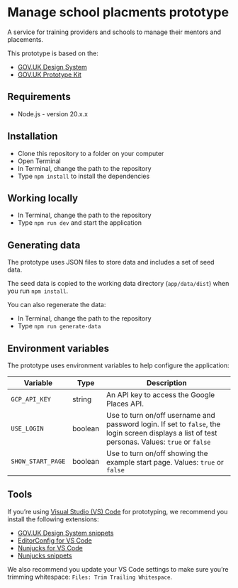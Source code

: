 # Manage school placments prototype

A service for training providers and schools to manage their mentors and placements.

This prototype is based on the:

- [GOV.UK Design System](https://design-system.service.gov.uk/)
- [GOV.UK Prototype Kit](https://prototype-kit.service.gov.uk/docs/)

## Requirements

- Node.js - version 20.x.x

## Installation

- Clone this repository to a folder on your computer
- Open Terminal
- In Terminal, change the path to the repository
- Type `npm install` to install the dependencies

## Working locally

- In Terminal, change the path to the repository
- Type `npm run dev`  and start the application

## Generating data

The prototype uses JSON files to store data and includes a set of seed data.

The seed data is copied to the working data directory (`app/data/dist`) when you run `npm install`.

You can also regenerate the data:

- In Terminal, change the path to the repository
- Type `npm run generate-data`

## Environment variables

The prototype uses environment variables to help configure the application:

| Variable | Type | Description |
| --- | --- | --- |
| `GCP_API_KEY` | string | An API key to access the Google Places API. |
| `USE_LOGIN` | boolean | Use to turn on/off username and password login. If set to `false`, the login screen displays a list of test personas. Values: `true` or `false` |
| `SHOW_START_PAGE` | boolean | Use to turn on/off showing the example start page. Values: `true` or `false` |

## Tools

If you’re using [Visual Studio (VS) Code](https://code.visualstudio.com/) for prototyping, we recommend you install the following extensions:

- [GOV.UK Design System snippets](https://marketplace.visualstudio.com/items?itemName=simonwhatley.govuk-design-system-snippets)
- [EditorConfig for VS Code](https://marketplace.visualstudio.com/items?itemName=EditorConfig.EditorConfig)
- [Nunjucks for VS Code](https://marketplace.visualstudio.com/items?itemName=ronnidc.nunjucks)
- [Nunjucks snippets](https://marketplace.visualstudio.com/items?itemName=luwenjiechn.nunjucks-vscode-snippets)

We also recommend you update your VS Code settings to make sure you’re trimming whitespace: `Files: Trim Trailing Whitespace`.
